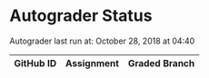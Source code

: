 # Autograder Status
Autograder last run at: October 28, 2018 at 04:40

| GitHub ID | Assignment | Graded Branch |
|-----------|------------|---------------|
